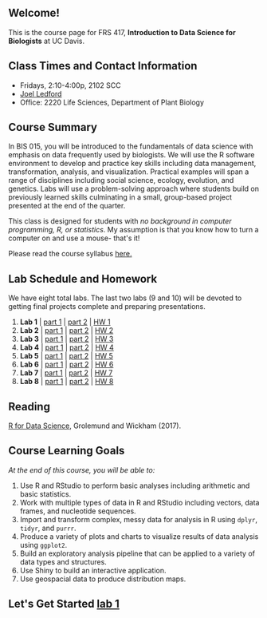 ## Welcome!
This is the course page for FRS 417, **Introduction to Data Science for Biologists** at UC Davis.

## Class Times and Contact Information
+ Fridays, 2:10-4:00p, 2102 SCC
+ [Joel Ledford](mailto:jmledford@ucdavis.edu)
+ Office: 2220 Life Sciences, Department of Plant Biology

## Course Summary
In BIS 015, you will be introduced to the fundamentals of data science with emphasis on data frequently used by biologists. We will use the R software environment to develop and practice key skills including data management, transformation, analysis, and visualization. Practical examples will span a range of disciplines including social science, ecology, evolution, and genetics. Labs will use a problem-solving approach where students build on previously learned skills culminating in a small, group-based project presented at the end of the quarter. 

This class is designed for students with *no background in computer programming, R, or statistics*. My assumption is that you know how to turn a computer on and use a mouse- that's it!  

Please read the course syllabus [here.](https://jmledford3115.github.io/datascibiol/syllabus.html)

## Lab Schedule and Homework
We have eight total labs. The last two labs (9 and 10) will be devoted to getting final projects complete and preparing presentations.  

1. **Lab 1** | [part 1](https://jmledford3115.github.io/datascibiol/lab1_1.html) | [part 2](https://jmledford3115.github.io/datascibiol/lab1_2.html) | [HW 1](https://jmledford3115.github.io/datascibiol/lab1_hw.html)  
2. **Lab 2** | [part 1](https://jmledford3115.github.io/datascibiol/lab2_1.html) | [part 2](https://jmledford3115.github.io/datascibiol/lab2_2.html) | [HW 2](https://jmledford3115.github.io/datascibiol/lab2_hw.html)  
3. **Lab 3** | [part 1](https://jmledford3115.github.io/datascibiol/lab3_1.html) | [part 2](https://jmledford3115.github.io/datascibiol/lab3_2.html) | [HW 3](https://jmledford3115.github.io/datascibiol/lab3_hw.html)  
4. **Lab 4** | [part 1](https://jmledford3115.github.io/datascibiol/lab4_1.html) | [part 2](https://jmledford3115.github.io/datascibiol/lab4_2.html) | [HW 4](https://jmledford3115.github.io/datascibiol/lab4_hw.html)  
5. **Lab 5** | [part 1](https://jmledford3115.github.io/datascibiol/lab5_1.html) | [part 2](https://jmledford3115.github.io/datascibiol/lab5_2.html) | [HW 5](https://jmledford3115.github.io/datascibiol/lab5_hw.html)  
6. **Lab 6** | [part 1](https://jmledford3115.github.io/datascibiol/lab6_1.html) | [part 2](https://jmledford3115.github.io/datascibiol/lab6_2.html) | [HW 6](https://jmledford3115.github.io/datascibiol/lab6_hw.html)
7. **Lab 7** | [part 1](https://jmledford3115.github.io/datascibiol/lab7_1.html) | [part 2](https://jmledford3115.github.io/datascibiol/lab7_2.html) | [HW 7](https://jmledford3115.github.io/datascibiol/lab7_hw.html)
8. **Lab 8** | [part 1](https://jmledford3115.github.io/datascibiol/lab8_1.html) | [part 2](https://jmledford3115.github.io/datascibiol/lab8_2.html) | [HW 8](https://jmledford3115.github.io/datascibiol/lab8_hw.html)

## Reading
[R for Data Science](https://r4ds.had.co.nz/), Grolemund and Wickham (2017).  

## Course Learning Goals
*At the end of this course, you will be able to:*  

1. Use R and RStudio to perform basic analyses including arithmetic and basic statistics.  
2. Work with multiple types of data in R and RStudio including vectors, data frames, and nucleotide sequences.  
3. Import and transform complex, messy data for analysis in R using `dplyr`, `tidyr`, and `purrr`.  
4. Produce a variety of plots and charts to visualize results of data analysis using `ggplot2`.  
5. Build an exploratory analysis pipeline that can be applied to a variety of data types and structures.  
6. Use Shiny to build an interactive application.  
7. Use geospacial data to produce distribution maps.  

## Let's Get Started [lab 1](https://jmledford3115.github.io/datascibiol/lab1_1.html)  